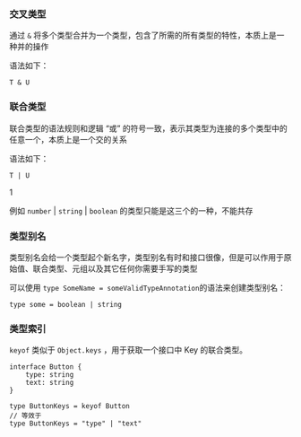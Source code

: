 ### 交叉类型

通过 `&` 将多个类型合并为一个类型，包含了所需的所有类型的特性，本质上是一种并的操作

语法如下：

```
T & U
```


###   联合类型

联合类型的语法规则和逻辑 “或” 的符号一致，表示其类型为连接的多个类型中的任意一个，本质上是一个交的关系

语法如下：

```
T | U
```

1  

例如 `number` | `string` | `boolean` 的类型只能是这三个的一种，不能共存


### 类型别名

类型别名会给一个类型起个新名字，类型别名有时和接口很像，但是可以作用于原始值、联合类型、元组以及其它任何你需要手写的类型

可以使用 `type SomeName = someValidTypeAnnotation`的语法来创建类型别名：

```
type some = boolean | string
```




### 类型索引

`keyof` 类似于 `Object.keys` ，用于获取一个接口中 Key 的联合类型。

```
interface Button {
    type: string
    text: string
}

type ButtonKeys = keyof Button
// 等效于
type ButtonKeys = "type" | "text"
```


